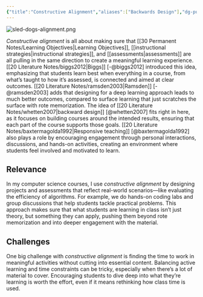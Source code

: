 ```yaml
---
{"title":"Constructive Alignment","aliases":["Backwards Design"],"dg-publish":true,"tags":["pedagogy","🪴"],"created":"2024-11-03","modified":"2024-11-04","permalink":"/30-permanent-notes/constructive-alignment/","dgPassFrontmatter":true,"updated":"2024-11-04"}
---
```



![sled-dogs-alignment.png](/img/user/00%20System/Assets/sled-dogs-alignment.png)

_Constructive alignment_ is all about making sure that [[30 Permanent Notes/Learning Objectives\|Learning Objectives]], [[instructional strategies\|instructional strategies]], and [[assessments\|assessments]] are all pulling in the same direction to create a meaningful learning experience. [[20 Literature Notes/biggs2012\|Biggs]] [-@biggs2012] introduced this idea, emphasizing that students learn best when everything in a course, from what’s taught to how it’s assessed, is connected and aimed at clear outcomes. [[20 Literature Notes/ramsden2003\|Ramsden]] [-@ramsden2003] adds that designing for a deep learning approach leads to much better outcomes, compared to surface learning that just scratches the surface with rote memorization. The idea of [[20 Literature Notes/whetten2007\|backward design]] [@whetten2007] fits right in here, as it focuses on building courses around the intended results, ensuring that each part of the course supports those goals. [[20 Literature Notes/baxtermagolda1992\|Responsive teaching]] [@baxtermagolda1992] also plays a role by encouraging engagement through personal interactions, discussions, and hands-on activities, creating an environment where students feel involved and motivated to learn.

## Relevance

In my computer science courses, I use _constructive alignment_ by designing projects and assessments that reflect real-world scenarios—like evaluating the efficiency of algorithms. For example, we do hands-on coding labs and group discussions that help students tackle practical problems. This approach makes sure that what students are learning in class isn’t just theory, but something they can apply, pushing them beyond rote memorization and into deeper engagement with the material.

## Challenges

One big challenge with _constructive alignment_ is finding the time to work in meaningful activities without cutting into essential content. Balancing active learning and time constraints can be tricky, especially when there’s a lot of material to cover. Encouraging students to dive deep into what they’re learning is worth the effort, even if it means rethinking how class time is used.
